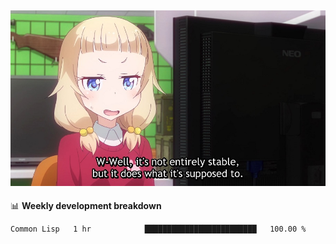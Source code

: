 
<img src="https://github.com/littletsu/littletsu/blob/master/1657399894054.jpg?raw=true"><br>
-------

📊 **Weekly development breakdown**
<!--START_SECTION:waka-->

```text
Common Lisp   1 hr            █████████████████████████   100.00 %
```

<!--END_SECTION:waka-->
